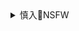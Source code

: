 <details><summary>慎入🔞NSFW</summary>

Not Safe For Work
![](https://upload.wikimedia.org/wikipedia/commons/thumb/d/d3/Biohazard_Symbol_Specification.png/210px-Biohazard_Symbol_Specification.png)

<details><summary><b>风险自理Use At Your Own Risk🈲</summary>

### PinkPawg
@PinkPawg

`1586479845 (1500×500)`<br>
![](https://pbs.twimg.com/profile_banners/859646591057244163/1586479845)

2020年10月30日

`ElhzMlUXIAEhg_U (946×1339)`<br>
![](https://pbs.twimg.com/media/ElhzMlUXIAEhg_U?format=jpg&name=orig)

`ElRv1vlXgAArZDK (946×1339)`<br>
![](https://pbs.twimg.com/media/ElRv1vlXgAArZDK?format=jpg&name=orig)

`Ek1CG7UXUAEREIE (946×1339)`<br>
![](https://pbs.twimg.com/media/Ek1CG7UXUAEREIE?format=jpg&name=orig)

`EklENjAXYAAXi9V (1248×2201)`<br>
![](https://pbs.twimg.com/media/EklENjAXYAAXi9V?format=jpg&name=orig)

`Eke33TfWAAEFy4c (946×1339)`<br>
![](https://pbs.twimg.com/media/Eke33TfWAAEFy4c?format=jpg&name=orig)

`EkVnO-9WAAIHeG6 (946×1339)`<br>
![](https://pbs.twimg.com/media/EkVnO-9WAAIHeG6?format=jpg&name=orig)

`Ej2C009WAAIY0YH (1800×2271)`<br>
![](https://pbs.twimg.com/media/Ej2C009WAAIY0YH?format=jpg&name=orig)

`EjvyyAlXsAIHN7e (709×1365)`<br>
![](https://pbs.twimg.com/media/EjvyyAlXsAIHN7e?format=jpg&name=orig)

`EjX1jkvXsAIhhkY (946×1339)`<br>
![](https://pbs.twimg.com/media/EjX1jkvXsAIhhkY?format=jpg&name=orig)

`EjOEg7zXsAAjEDb (946×1339)`<br>
![](https://pbs.twimg.com/media/EjOEg7zXsAAjEDb?format=jpg&name=orig)

`Ei6dEU2WAAEC5ZC (1600×1840)`<br>
![](https://pbs.twimg.com/media/Ei6dEU2WAAEC5ZC?format=jpg&name=orig)

`EiqTS0sWAAMDfjw (946×1339)`<br>
![](https://pbs.twimg.com/media/EiqTS0sWAAMDfjw?format=jpg&name=orig)

`EieXfLvXgAYNdKq (946×1339)`<br>
![](https://pbs.twimg.com/media/EieXfLvXgAYNdKq?format=jpg&name=orig)

2020年9月15日

`2020年4月16`

`EUdemOBXQAcmpHQ (560×420)`<br>
![](https://pbs.twimg.com/media/EUdemOBXQAcmpHQ?format=jpg&name=orig)

`EUdexX7XsAAoZJ9 (1600×2400)`<br>
![](https://pbs.twimg.com/media/EUdexX7XsAAoZJ9?format=jpg&name=orig)

`EUdeyx2XYAgGqW0 (1600×2400)`<br>
![](https://pbs.twimg.com/media/EUdeyx2XYAgGqW0?format=jpg&name=orig)

`EUde2_iXkAYkGVQ (1600×2400)`<br>
![](https://pbs.twimg.com/media/EUde2_iXkAYkGVQ?format=jpg&name=orig)

`EVrzEzvWkAEgIRt (1200×1800)`<br>
![](https://pbs.twimg.com/media/EVrzEzvWkAEgIRt?format=jpg&name=orig)

`EVrzE0UXYAAJO0F (1200×1800)`<br>
![](https://pbs.twimg.com/media/EVrzE0UXYAAJO0F?format=jpg&name=orig)

`EVrzE0YWAAIXmos (1200×1800)`<br>
![](https://pbs.twimg.com/media/EVrzE0YWAAIXmos?format=jpg&name=orig)

`EVXYei4XgAIGlFl (1200×1800)`<br>
![](https://pbs.twimg.com/media/EVXYei4XgAIGlFl?format=jpg&name=orig)

`EVXYei_WAAEjACF (1200×1800)`<br>
![](https://pbs.twimg.com/media/EVXYei_WAAEjACF?format=jpg&name=orig)

`EVXYeizWAAE8lFB (1200×1800)`<br>
![](https://pbs.twimg.com/media/EVXYeizWAAE8lFB?format=jpg&name=orig)

`EVIFxrbWkAExGPO (1200×1800)`<br>
![](https://pbs.twimg.com/media/EVIFxrbWkAExGPO?format=jpg&name=orig)

`EVIFxrdWkAAOish (1200×1800)`<br>
![](https://pbs.twimg.com/media/EVIFxrdWkAAOish?format=jpg&name=orig)

`EVIFxrhXsAAE75z (1200×1800)`<br>
![](https://pbs.twimg.com/media/EVIFxrhXsAAE75z?format=jpg&name=orig)

`EVIFxrsWAAILMeb (1200×1800)`<br>
![](https://pbs.twimg.com/media/EVIFxrsWAAILMeb?format=jpg&name=orig)

`EVIEty9XsAAkjg_ (1419×1740)`<br>
![](https://pbs.twimg.com/media/EVIEty9XsAAkjg_?format=jpg&name=orig)

`EUppFytUMAM48KF (927×1800)`<br>
![](https://pbs.twimg.com/media/EUppFytUMAM48KF?format=jpg&name=orig)

`2020年4月6`

</details>
</details>
